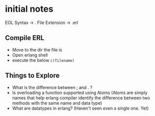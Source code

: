 # initial notes

EOL Syntax -> .
File Extension -> .erl

## Compile ERL
- Move to the dir the file is
- Open erlang shell
- execute the below
``` c(filename) ```

## Things to Explore
- What is the difference between ; and . ?
- Is overloading a function supported using Atoms (Atoms are simply names that help erlang compiler identify the difference between two methods with the same name and data type)
- What are datatypes in erlang? (Haven't seen even a single one. Yet)
